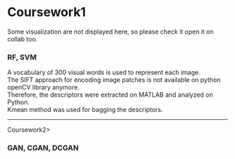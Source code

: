 <h1>Coursework1</h1>
Some visualization are not displayed here, so please check it open it on collab too.<br>
<h3>RF, SVM</h3>
A vocabulary of 300 visual words is used to represent each image.<br>
The SIFT approach for encoding image patches is not available on python openCV library anymore.<br>
Therefore, the descriptors were extracted on MATLAB and analyzed on Python.<br>
Kmean method was used for bagging the descriptors.

<hr>Coursework2></h1>
<h3>GAN, CGAN, DCGAN</h3>
